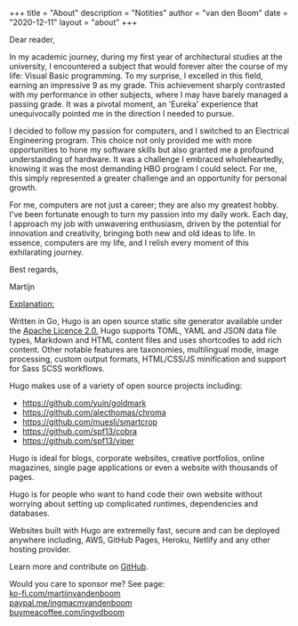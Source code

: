 +++
title = "About"
description = "Notities"
author = "van den Boom"
date = "2020-12-11"
layout = "about"
+++

Dear reader,

In my academic journey, during my first year of architectural studies at the university, I encountered a subject that would forever alter the course of my life: Visual Basic programming. To my surprise, I excelled in this field, earning an impressive 9 as my grade. This achievement sharply contrasted with my performance in other subjects, where I may have barely managed a passing grade. It was a pivotal moment, an 'Eureka' experience that unequivocally pointed me in the direction I needed to pursue.

I decided to follow my passion for computers, and I switched to an Electrical Engineering program. This choice not only provided me with more opportunities to hone my software skills but also granted me a profound understanding of hardware. It was a challenge I embraced wholeheartedly, knowing it was the most demanding HBO program I could select. For me, this simply represented a greater challenge and an opportunity for personal growth.

For me, computers are not just a career; they are also my greatest hobby. I've been fortunate enough to turn my passion into my daily work. Each day, I approach my job with unwavering enthusiasm, driven by the potential for innovation and creativity, bringing both new and old ideas to life. In essence, computers are my life, and I relish every moment of this exhilarating journey.

Best regards,

Martijn


<u>Explanation:</u>

Written in Go, Hugo is an open source static site generator available under the [Apache Licence 2.0.](https://github.com/gohugoio/hugo/blob/master/LICENSE) Hugo supports TOML, YAML and JSON data file types, Markdown and HTML content files and uses shortcodes to add rich content. Other notable features are taxonomies, multilingual mode, image processing, custom output formats, HTML/CSS/JS minification and support for Sass SCSS workflows.

Hugo makes use of a variety of open source projects including:

* https://github.com/yuin/goldmark
* https://github.com/alecthomas/chroma
* https://github.com/muesli/smartcrop
* https://github.com/spf13/cobra
* https://github.com/spf13/viper

Hugo is ideal for blogs, corporate websites, creative portfolios, online magazines, single page applications or even a website with thousands of pages.

Hugo is for people who want to hand code their own website without worrying about setting up complicated runtimes, dependencies and databases.

Websites built with Hugo are extremelly fast, secure and can be deployed anywhere including, AWS, GitHub Pages, Heroku, Netlify and any other hosting provider.

Learn more and contribute on [GitHub](https://github.com/gohugoio).


Would you care to sponsor me? See page: </br>
<a href='https://ko-fi.com/martijnvandenboom'>ko-fi.com/martijnvandenboom</a> </br>
<a href='https://paypal.me/ingmacmvandenboom'>paypal.me/ingmacmvandenboom</a> </br>
<a href='https://buymeacoffee.com/ingvdboom'>buymeacoffee.com/ingvdboom</a>